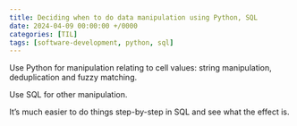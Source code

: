 ```yaml
---
title: Deciding when to do data manipulation using Python, SQL
date: 2024-04-09 00:00:00 +/0000
categories: [TIL]
tags: [software-development, python, sql]
---
```


Use Python for manipulation relating to cell values: string manipulation, deduplication and fuzzy matching.

Use SQL for other manipulation.

It’s much easier to do things step-by-step in SQL and see what the effect is.